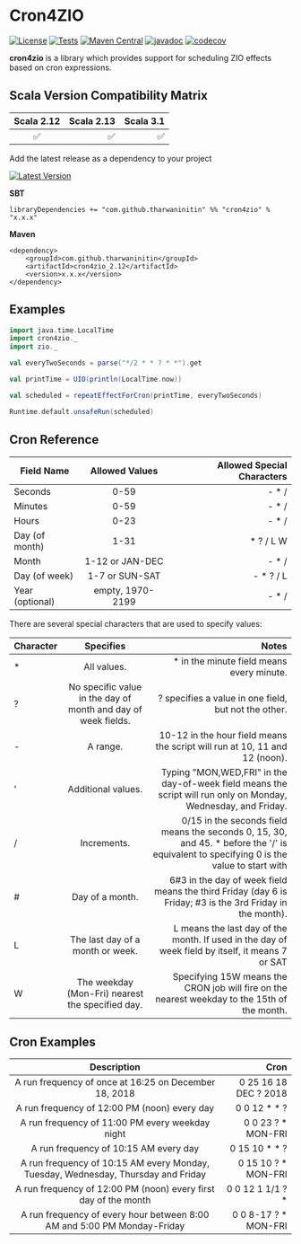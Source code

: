 # Cron4ZIO
[![License](http://img.shields.io/:license-Apache%202-blue.svg)](http://www.apache.org/licenses/LICENSE-2.0.txt)
[![Tests](https://github.com/tharwaninitin/scalatemplate/actions/workflows/tests.yml/badge.svg)](https://github.com/tharwaninitin/etlflow/actions/workflows/tests.yml)
[![Maven Central](https://maven-badges.herokuapp.com/maven-central/com.github.tharwaninitin/cron4zio_2.12/badge.svg)](https://mvnrepository.com/artifact/com.github.tharwaninitin/cron4zio)
[![javadoc](https://javadoc.io/badge2/com.github.tharwaninitin/cron4zio_2.12/javadoc.svg)](https://javadoc.io/doc/com.github.tharwaninitin/cron4zio_2.12)
[![codecov](https://codecov.io/gh/tharwaninitin/cron4zio/branch/master/graph/badge.svg?token=HWKAPV7TTW)](https://codecov.io/gh/tharwaninitin/cron4zio)

**cron4zio** is a library which provides support for scheduling ZIO effects based on cron expressions.

## Scala Version Compatibility Matrix
| Scala 2.12           | Scala 2.13  | Scala 3.1  | 
|:--------------------:| -----------:| ----------:|
| ✅                   | ✅          | ✅          |

Add the latest release as a dependency to your project

[![Latest Version](https://maven-badges.herokuapp.com/maven-central/com.github.tharwaninitin/cron4zio_2.12/badge.svg)](https://mvnrepository.com/artifact/com.github.tharwaninitin/cron4zio)

__SBT__
```
libraryDependencies += "com.github.tharwaninitin" %% "cron4zio" % "x.x.x"
```
__Maven__
```
<dependency>
    <groupId>com.github.tharwaninitin</groupId>
    <artifactId>cron4zio_2.12</artifactId>
    <version>x.x.x</version>
</dependency>
```

## Examples
```scala
import java.time.LocalTime
import cron4zio._
import zio._

val everyTwoSeconds = parse("*/2 * * ? * *").get

val printTime = UIO(println(LocalTime.now))

val scheduled = repeatEffectForCron(printTime, everyTwoSeconds)

Runtime.default.unsafeRun(scheduled)
```


## Cron Reference

| Field Name         | Allowed Values       | Allowed Special Characters | 
| -------------------|:--------------------:| --------------------------:|
| Seconds            | 0-59                 | - * /                      |
| Minutes            | 0-59                 | - * /                      |
| Hours              | 0-23                 | - * /                      |
| Day (of month)     | 1-31                 | * ? / L W                  |
| Month              | 1-12 or JAN-DEC      | - * /                      |
| Day (of week)	     | 1-7 or SUN-SAT       | - * ? / L                  |
| Year (optional)    | empty, 1970-2199     | - * /                      |



There are several special characters that are used to specify values:

| Character | Specifies                                           | Notes                      | 
| ----------|:---------------------:| ---------------------------:|
| *         | All values.	                                      | * in the minute field means every minute.                   |
| ?         | No specific value in the day of month and day of week fields.                                          | ? specifies a value in one field, but not the other.                     |
| -         | A range.                                            | 10-12 in the hour field means the script will run at 10, 11 and 12 (noon).                   |
| '         | Additional values.                                  | Typing "MON,WED,FRI" in the day-of-week field means the script will run only on Monday, Wednesday, and Friday.                 |
| /         | Increments.                                         | 0/15 in the seconds field means the seconds 0, 15, 30, and 45. * before the '/' is equivalent to specifying 0 is the value to start with                  |
| #	        | Day of a month.                                     | 6#3 in the day of week field means the third Friday (day 6 is Friday; #3 is the 3rd Friday in the month).                  |
| L         | The last day of a month or week.                    | L means the last day of the month. If used in the day of week field by itself, it means 7 or SAT                      |
| W         | The weekday (Mon-Fri) nearest the specified day.    | Specifying 15W means the CRON job will fire on the nearest weekday to the 15th of the month.                   |


## Cron Examples
| Description | Cron |
|:--------------------:| -----------:|
| A run frequency of once at 16:25 on December 18, 2018 | 0 25 16 18 DEC ? 2018 |
| A run frequency of 12:00 PM (noon) every day | 0 0 12 * * ? |
| A run frequency of 11:00 PM every weekday night | 0 0 23 ? * MON-FRI |
| A run frequency of 10:15 AM every day | 0 15 10 * * ? |
| A run frequency of 10:15 AM every Monday, Tuesday, Wednesday, Thursday and Friday | 0 15 10 ? * MON-FRI |
| A run frequency of 12:00 PM (noon) every first day of the month | 0 0 12 1 1/1 ? * |
| A run frequency of every hour between 8:00 AM and 5:00 PM Monday-Friday | 0 0 8-17 ? * MON-FRI |



